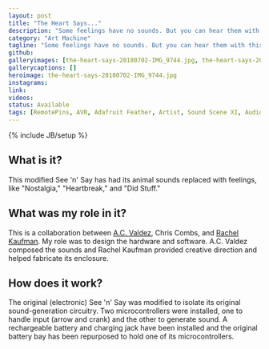 ```yaml
---
layout: post
title: "The Heart Says..."
description: "Some feelings have no sounds. But you can hear them with this modified See 'n' Say."
category: "Art Machine"
tagline: "Some feelings have no sounds. But you can hear them with this modified See 'n' Say."
github:
galleryimages: [the-heart-says-20180702-IMG_9744.jpg, the-heart-says-20180702-IMG_9740.jpg]
gallerycaptions: []
heroimage: the-heart-says-20180702-IMG_9744.jpg
instagrams:
link:
videos:
status: Available
tags: [RemotePins, AVR, Adafruit Feather, Artist, Sound Scene XI, Audio, Hardware designer, Embedded developer, Found object]
---
```

{% include JB/setup %}

## What is it?

This modified See 'n' Say has had its animal sounds replaced with feelings, like "Nostalgia," "Heartbreak," and "Did Stuff."

## What was my role in it?

This is a collaboration between [A.C. Valdez](https://acvaldez.com/), Chris Combs, and [Rachel Kaufman](http://readwriterachel.com). My role was to design the hardware and software. A.C. Valdez composed the sounds and Rachel Kaufman provided creative direction and helped fabricate its enclosure.

## How does it work?

The original (electronic) See 'n' Say was modified to isolate its original sound-generation circuitry. Two microcontrollers were installed, one to handle input (arrow and crank) and the other to generate sound. A rechargeable battery and charging jack have been installed and the original battery bay has been repurposed to hold one of its microcontrollers.
